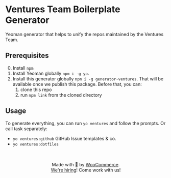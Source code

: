 # Ventures Team Boilerplate Generator

Yeoman generator that helps to unify the repos maintained by the Ventures Team.


## Prerequisites

0. Install `npm`
1. Install Yeoman globally `npm i -g yo`.
2. Install this generator globally `npm i -g generator-ventures`.
	That will be available once we publish this package.
	Before that, you can:
	1. clone this repo
	2. run `npm link` from the cloned directory


## Usage

To generate everything, you can run `yo ventures` and follow the prompts.
Or call task separately:
- `yo ventures:github` GitHub Issue templates & co.
- `yo ventures:dotfiles`

<p align="center">
	<br/><br/>
	Made with 💜 by <a href="https://woocommerce.com/">WooCommerce</a>.<br/>
	<a href="https://woocommerce.com/careers/">We're hiring</a>! Come work with us!
</p>

